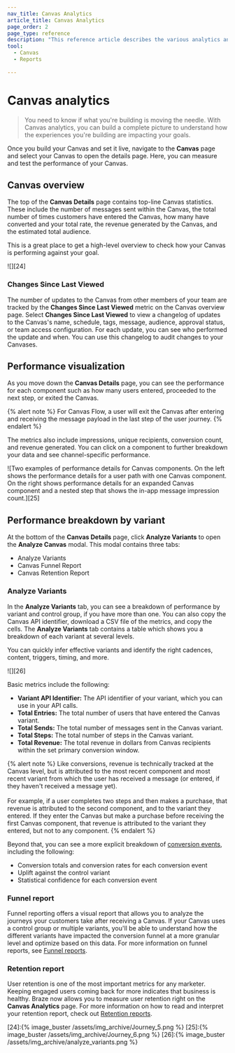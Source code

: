 ```yaml
---
nav_title: Canvas Analytics
article_title: Canvas Analytics
page_order: 2
page_type: reference
description: "This reference article describes the various analytics and reports you can leverage to understand your Canvas' performance."
tool: 
  - Canvas
  - Reports
  
---
```


# Canvas analytics

> You need to know if what you're building is moving the needle. With Canvas analytics, you can build a complete picture to understand how the experiences you're building are impacting your goals. 

Once you build your Canvas and set it live, navigate to the **Canvas** page and select your Canvas to open the details page. Here, you can measure and test the performance of your Canvas.

## Canvas overview

The top of the **Canvas Details** page contains top-line Canvas statistics. These include the number of messages sent within the Canvas, the total number of times customers have entered the Canvas, how many have converted and your total rate, the revenue generated by the Canvas, and the estimated total audience. 

This is a great place to get a high-level overview to check how your Canvas is performing against your goal.

![][24]

### Changes Since Last Viewed

The number of updates to the Canvas from other members of your team are tracked by the **Changes Since Last Viewed** metric on the Canvas overview page. Select **Changes Since Last Viewed** to view a changelog of updates to the Canvas's name, schedule, tags, message, audience, approval status, or team access configuration. For each update, you can see who performed the update and when. You can use this changelog to audit changes to your Canvases. 

## Performance visualization

As you move down the **Canvas Details** page, you can see the performance for each component such as how many users entered, proceeded to the next step, or exited the Canvas. 

{% alert note %}
For Canvas Flow, a user will exit the Canvas after entering and receiving the message payload in the last step of the user journey.
{% endalert %}

The metrics also include impressions, unique recipients, conversion count, and revenue generated. You can click on a component to further breakdown your data and see channel-specific performance.

![Two examples of performance details for Canvas components. On the left shows the performance details for a user path with one Canvas component. On the right shows performance details for an expanded Canvas component and a nested step that shows the in-app message impression count.][25]

## Performance breakdown by variant

At the bottom of the **Canvas Details** page, click **Analyze Variants** to open the **Analyze Canvas** modal. This modal contains three tabs: 

- Analyze Variants
- Canvas Funnel Report
- Canvas Retention Report

### Analyze Variants

In the **Analyze Variants** tab, you can see a breakdown of performance by variant and control group, if you have more than one. You can also copy the Canvas API identifier, download a CSV file of the metrics, and copy the cells. The **Analyze Variants** tab contains a table which shows you a breakdown of each variant at several levels. 

You can quickly infer effective variants and identify the right cadences, content, triggers, timing, and more.

![][26]

Basic metrics include the following:  

- **Variant API Identifier:** The API identifier of your variant, which you can use in your API calls.
- **Total Entries:** The total number of users that have entered the Canvas variant.
- **Total Sends:** The total number of messages sent in the Canvas variant.
- **Total Steps:** The total number of steps in the Canvas variant.
- **Total Revenue:** The total revenue in dollars from Canvas recipients within the set primary conversion window.

{% alert note %}
Like conversions, revenue is technically tracked at the Canvas level, but is attributed to the most recent component and most recent variant from which the user has received a message (or entered, if they haven't received a message yet).<br><br>
For example, if a user completes two steps and then makes a purchase, that revenue is attributed to the second component, and to the variant they entered. If they enter the Canvas but make a purchase before receiving the first Canvas component, that revenue is attributed to the variant they entered, but not to any component.
{% endalert %}

Beyond that, you can see a more explicit breakdown of [conversion events]({{site.baseurl}}/user_guide/engagement_tools/campaigns/building_campaigns/conversion_events/), including the following:

- Conversion totals and conversion rates for each conversion event
- Uplift against the control variant
- Statistical confidence for each conversion event

### Funnel report

Funnel reporting offers a visual report that allows you to analyze the journeys your customers take after receiving a Canvas. If your Canvas uses a control group or multiple variants, you'll be able to understand how the different variants have impacted the conversion funnel at a more granular level and optimize based on this data. For more information on funnel reports, see [Funnel reports][2].

### Retention report

User retention is one of the most important metrics for any marketer. Keeping engaged users coming back for more indicates that business is healthy. Braze now allows you to measure user retention right on the **Canvas Analytics** page. For more information on how to read and interpret your retention report, check out [Retention reports][1].

[1]: {{site.baseurl}}/user_guide/engagement_tools/canvas/retention_reports/
[2]: {{site.baseurl}}/user_guide/engagement_tools/canvas/canvas_funnel_reports/
[24]:{% image_buster /assets/img_archive/Journey_5.png %}
[25]:{% image_buster /assets/img_archive/Journey_6.png %}
[26]:{% image_buster /assets/img_archive/analyze_variants.png %}
